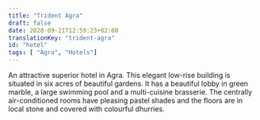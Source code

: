 ```yaml
---
title: "Trident Agra"
draft: false
date: 2020-09-21T12:59:23+02:00
translationKey: "trident-agra"
id: "hotel"
tags: [ "Agra", "Hotels"] 
---
```

An attractive superior hotel in Agra. This elegant low-rise building is situated in six acres of beautiful gardens. It has a beautiful lobby in green marble, a large swimming pool and a multi-cuisine brasserie. The centrally air-conditioned rooms have pleasing pastel shades and the floors are in local stone and covered with colourful dhurries.   